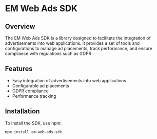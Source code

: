 # EM Web Ads SDK

## Overview

The EM Web Ads SDK is a library designed to facilitate the integration of advertisements into web applications. It provides a set of tools and configurations to manage ad placements, track performance, and ensure compliance with regulations such as GDPR.

## Features

- Easy integration of advertisements into web applications
- Configurable ad placements
- GDPR compliance
- Performance tracking

## Installation

To install the SDK, use npm:

```sh
npm install em-web-ads-sdk